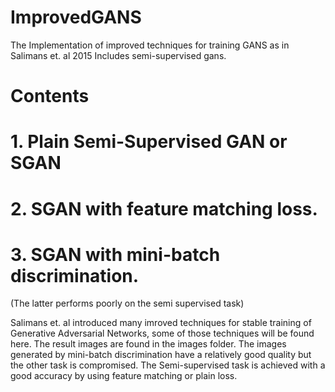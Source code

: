 # ImprovedGANS

The Implementation of improved techniques for training GANS as in Salimans et. al 2015
Includes semi-supervised gans.

# Contents
# 1. Plain Semi-Supervised GAN or SGAN
# 2. SGAN with feature matching loss.
# 3. SGAN with mini-batch discrimination.
(The latter performs poorly on the semi supervised task)

Salimans et. al introduced many imroved techniques for stable training of Generative Adversarial Networks, some of those techniques will be found here.
The result images are found in the images folder.
The images generated by mini-batch discrimination have a relatively good quality but the other task is compromised. The Semi-supervised task is achieved with a good accuracy by using feature matching or plain loss.
